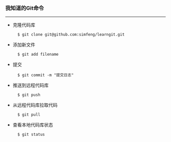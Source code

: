 ### 我知道的Git命令
----  

- 克隆代码库  

        $ git clone git@github.com:simfeng/learngit.git
        
- 添加新文件

        $ git add filename
      
- 提交   

        $ git commit -m "提交日志"

- 推送到远程代码库
    
        $ git push

- 从远程代码库拉取代码

        $ git pull
        
- 查看本地代码库状态

        $ git status